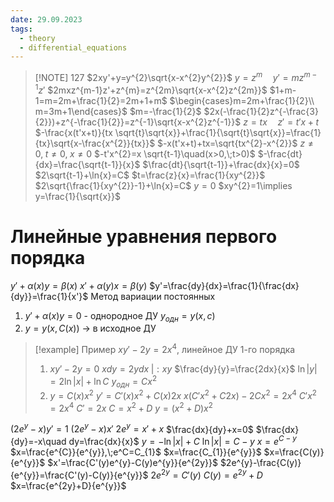 ```yaml
---
date: 29.09.2023
tags:
  - theory
  - differential_equations
---
```


> [!NOTE] 127
> $2xy'+y=y^{2}\sqrt{x-x^{2}y^{2}}$
> $y=z^{m}\quad y'=mz^{m-1}z'$
> $2mxz^{m-1}z'+z^{m}=z^{2m}\sqrt{x-x^{2}z^{2m}}$
> $1+m-1=m=2m+\frac{1}{2}=2m+1+m$
> $\begin{cases}m=2m+\frac{1}{2}\\ m=3m+1\end{cases}$
> $m=-\frac{1}{2}$
> $2x(-\frac{1}{2}z^{-\frac{3}{2}})+z^{-\frac{1}{2}}=z^{-1}\sqrt{x-x^{2}z^{-1}}$
> $z=tx\quad z'=t'x+t$
> $-\frac{x(t'x+t)}{tx \sqrt{t}\sqrt{x}}+\frac{1}{\sqrt{t}\sqrt{x}}=\frac{1}{tx}\sqrt{x-\frac{x^{2}}{tx}}$
> $-x(t'x+t)+tx=\sqrt{tx^{2}-x^{2}}$
> $z\neq0,\;t\neq0,\;x\neq0$
> $-t'x^{2}=x \sqrt{t-1}\quad(x>0,\;t>0)$
> $-\frac{dt}{dx}=\frac{\sqrt{t-1}}{x}$
> $\frac{dt}{\sqrt{t-1}}+\frac{dx}{x}=0$
> $2\sqrt{t-1}+\ln{x}=C$
> $t=\frac{z}{x}=\frac{1}{xy^{2}}$
> $2\sqrt{\frac{1}{xy^{2}}-1}+\ln{x}=C$
> $y=0$
> $xy^{2}=1\implies y=\frac{1}{\sqrt{x}}$

# Линейные уравнения первого порядка
$y'+\alpha(x)y=\beta(x)$
$x'+\alpha(y)x=\beta(y)$
$y'=\frac{dy}{dx}=\frac{1}{\frac{dx}{dy}}=\frac{1}{x'}$
Метод вариации постоянных
1. $y'+\alpha(x)y=0$ - однородное ДУ 
   $y_{одн}=y(x,c)$
2. $y=y(x, C(x))$ -> в исходное ДУ


> [!example] Пример
> $xy'-2y=2x^{4}$, линейное ДУ 1-го порядка
> 1. $xy'-2y=0$
>    $xdy=2ydx\;|:xy$
>    $\frac{dy}{y}=\frac{2dx}{x}$
>    $\ln{|y|}=2\ln{|x|}+\ln{C}$
>    $y_{одн}=Cx^{2}$
>2. $y=C(x)x^{2}$
>   $y'=C'(x)x^{2}+C(x)2x$
>   $x(C'x^{2}+C2x)-2Cx^{2}=2x^{4}$
>   $C'x^{2}=2x^{4}$
>   $C'=2x$
>   $C=x^{2}+D$
>   $y=(x^{2}+D)x^{2}$

$(2e^{y}-x)y'=1$
$(2e^{y}-x)x'$
$2e^{y}=x'+x$
$\frac{dx}{dy}+x=0$
$\frac{dx}{dy}=-x\quad dy=\frac{dx}{x}$
$y=-\ln{|x|}+C$
$\ln{|x|}=C-y$
$x=e^{C-y}$
$x=\frac{e^{C}}{e^{y}},\;e^C=C_{1}$
$x=\frac{C_{1}}{e^{y}}$
$x=\frac{C(y)}{e^{y}}$
$x'=\frac{C'(y)e^{y}-C(y)e^{y}}{e^{2y}}$
$2e^{y}-\frac{C(y)}{e^{y}}=\frac{C'(y)-C(y)}{e^{y}}$
$2e^{2y}=C'(y)$
$C(y)=e^{2y}+D$
$x=\frac{e^{2y}+D}{e^{y}}$
